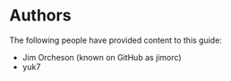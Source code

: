 # Authors
The following people have provided content to this guide:

- Jim Orcheson (known on GitHub as jimorc)
- yuk7
